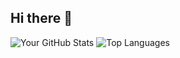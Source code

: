 ## Hi there 👋

<!--
**RubaHoussami/RubaHoussami** is a ✨ _special_ ✨ repository because its `README.md` (this file) appears on your GitHub profile.

Here are some ideas to get you started:

- 🔭 I’m currently working on ...
- 🌱 I’m currently learning ...
- 👯 I’m looking to collaborate on ...
- 🤔 I’m looking for help with ...
- 💬 Ask me about ...
- 📫 How to reach me: ...
- 😄 Pronouns: ...
- ⚡ Fun fact: ...
-->
![Your GitHub Stats](https://github-readme-stats.vercel.app/api?username=RubaHoussami&show_icons=true&theme=radical)
![Top Languages](https://github-readme-stats.vercel.app/api/top-langs/?username=RubaHoussami&layout=compact&theme=radical)
